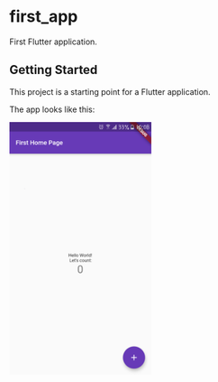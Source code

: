 # first_app

First Flutter application.

## Getting Started

This project is a starting point for a Flutter application.

The app looks like this:

<img src ='img/app.png' width='50%'>
